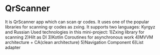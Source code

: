 # QrScanner
It is QrScanner app which can scan qr codes. It uses one of the popular libraries for scanning qr codes as zxing. 
It supports two languages: Kyrgyz and Russian
Used technologies in this mini-project:
1)Zxing library for scanning
2)Hilt as DI
3)Kotlin Coroutines for asynchronous work
4)MVVM architecture + CA(clean architecture)
5)Navigation Component
6)List adapter 

